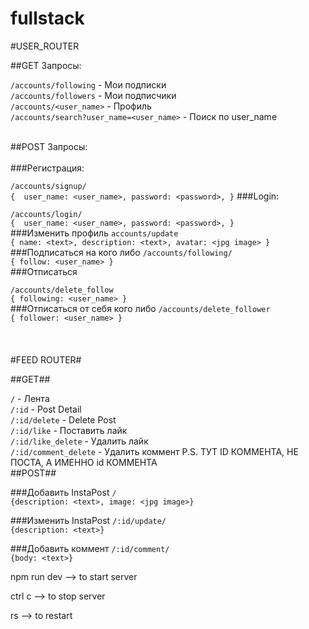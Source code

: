 # fullstack

#USER_ROUTER

##GET Запросы:

`/accounts/following` - Мои подписки <br/>
`/accounts/followers` - Мои подписчики <br/>
`/accounts/<user_name>` - Профиль <br/>
`/accounts/search?user_name=<user_name>` - Поиск по user_name <br/>
<br/>

##POST Запросы:
<br/><br/>
###Регистрация:


`/accounts/signup/`
<br/>
`{ 
    user_name: <user_name>,
    password: <password>,
}`
###Login:


`/accounts/login/`
<br/>
`{ 
    user_name: <user_name>,
    password: <password>,
}`
<br/>
###Изменить профиль
`accounts/update`
<br/>
`{
    name: <text>,
    description: <text>,
    avatar: <jpg image>
}
`
###Подписаться на кого либо
`/accounts/following/`
<br/>
`{
    follow: <user_name>
}`
<br/>
###Отписаться


`/accounts/delete_follow`
<br/>
`{
    following: <user_name>
}
`
<br/>
###Отписаться от себя кого либо 
`/accounts/delete_follower`
<br/>
`{
    follower: <user_name>
}
`
<br/>
<br/>
<br/>
<br/>
#FEED ROUTER#

##GET##

`/` - Лента
<br/>
`/:id` - Post Detail
<br/>
`/:id/delete` - Delete Post
<br/>
`/:id/like` - Поставить лайк
<br/>
`/:id/like_delete` - Удалить лайк
<br/>
`/:id/comment_delete` - Удалить коммент P.S. ТУТ ID КОММЕНТА, НЕ ПОСТА, А ИМЕННО id КОММЕНТА
<br/>
##POST##

###Добавить InstaPost
`/` 
<br/>
`{description: <text>, image: <jpg image>}`

###Изменить InstaPost
`/:id/update/`
<br/>
`{description: <text>}`

###Добавить коммент
`/:id/comment/`
<br/>
`{body: <text>}`
















npm run dev --> to start server

ctrl c --> to stop server

rs --> to restart

